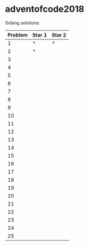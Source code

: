 # adventofcode2018
Golang solutions

|Problem|Star 1|Star 2|
|-------|------|------|
|1|*|*|
|2|*||
|3|||
|4|||
|5|||
|6|||
|7|||
|8|||
|9|||
|10|||
|11|||
|12|||
|13|||
|14|||
|15|||
|16|||
|17|||
|18|||
|19|||
|20|||
|21|||
|22|||
|23|||
|24|||
|25|||
